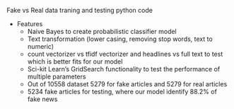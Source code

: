 Fake vs Real data traning and testing python code

  * Features
      - Naive Bayes to create probabilistic classifier model
      - Text transformation (lower casing, removing stop words, text to numeric)
      - count vectorizer vs tfidf vectorizer and headlines vs full text to test which is better fits for our model
      - Sci-kit Learn’s GridSearch functionality to test the performance of multiple parameters
      - Out of 10558 dataset 5279 for fake articles and 5279 for real articles
      - 5234 fake articles for testing, where our model identify 88.2% of fake news
   

